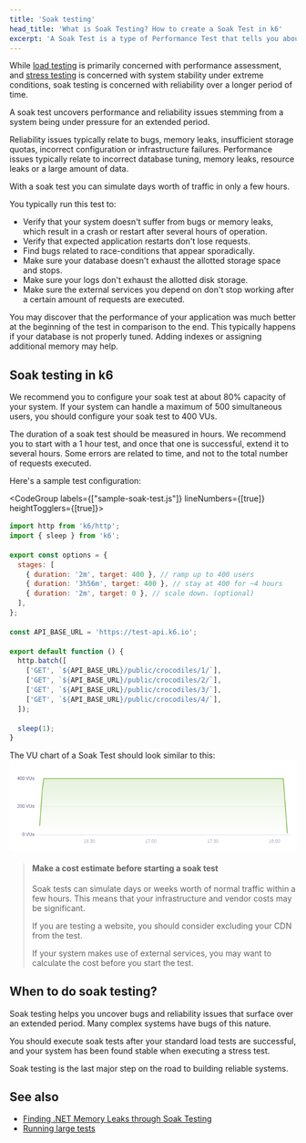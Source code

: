 ```yaml
---
title: 'Soak testing'
head_title: 'What is Soak Testing? How to create a Soak Test in k6'
excerpt: 'A Soak Test is a type of Performance Test that tells you about the reliability and performance of your system over an extended period of time. Let’s see an example.'
---
```


While [load testing](/test-types/load-testing) is primarily concerned with performance assessment, and
[stress testing](/test-types/stress-testing) is concerned with system stability under extreme conditions, soak testing is concerned with reliability over a longer period of time.

A soak test uncovers performance and reliability issues stemming from a system being under
pressure for an extended period.

Reliability issues typically relate to bugs, memory leaks, insufficient storage quotas,
incorrect configuration or infrastructure failures. Performance issues typically relate to
incorrect database tuning, memory leaks, resource leaks or a large amount of data.

With a soak test you can simulate days worth of traffic in only a few hours.

You typically run this test to:

- Verify that your system doesn't suffer from bugs or memory leaks, which result in a crash or
  restart after several hours of operation.
- Verify that expected application restarts don't lose requests.
- Find bugs related to race-conditions that appear sporadically.
- Make sure your database doesn't exhaust the allotted storage space and stops.
- Make sure your logs don't exhaust the allotted disk storage.
- Make sure the external services you depend on don't stop working after a certain amount of
  requests are executed.

You may discover that the performance of your application was much better at the beginning of the
test in comparison to the end. This typically happens if your database is not properly tuned.
Adding indexes or assigning additional memory may help.

## Soak testing in k6

We recommend you to configure your soak test at about 80% capacity of your system.
If your system can handle a maximum of 500 simultaneous users, you should configure your soak test to 400 VUs.

The duration of a soak test should be measured in hours. We recommend you to start with a 1 hour test,
and once that one is successful, extend it to several hours.
Some errors are related to time, and not to the total number of requests executed.

Here's a sample test configuration:

<CodeGroup labels={["sample-soak-test.js"]} lineNumbers={[true]} heightTogglers={[true]}>

```javascript
import http from 'k6/http';
import { sleep } from 'k6';

export const options = {
  stages: [
    { duration: '2m', target: 400 }, // ramp up to 400 users
    { duration: '3h56m', target: 400 }, // stay at 400 for ~4 hours
    { duration: '2m', target: 0 }, // scale down. (optional)
  ],
};

const API_BASE_URL = 'https://test-api.k6.io';

export default function () {
  http.batch([
    ['GET', `${API_BASE_URL}/public/crocodiles/1/`],
    ['GET', `${API_BASE_URL}/public/crocodiles/2/`],
    ['GET', `${API_BASE_URL}/public/crocodiles/3/`],
    ['GET', `${API_BASE_URL}/public/crocodiles/4/`],
  ]);

  sleep(1);
}
```

</CodeGroup>

The VU chart of a Soak Test should look similar to this:
![Soak Test Configuration](./images/soak-test.png)

<Blockquote mod="warning">

#### Make a cost estimate before starting a soak test

Soak tests can simulate days or weeks worth of normal traffic within a few hours. This means that your infrastructure and vendor costs may be significant.

If you are testing a website, you should consider excluding your CDN from the test.

If your system makes use of external services, you may want to calculate the cost before you start the test.

</Blockquote>

## When to do soak testing?

Soak testing helps you uncover bugs and reliability issues that surface over an extended period. Many complex systems have bugs of this nature.

You should execute soak tests after your standard load tests are successful, and your system has been found stable when executing a stress test.

Soak testing is the last major step on the road to building reliable systems.

## See also

- [Finding .NET Memory Leaks through Soak Testing](https://k6.io/blog/resolve-memory-leaks-with-soak-testing-and-k6/)
- [Running large tests](/testing-guides/running-large-tests)

<LdScript script='{
"@context": "https://schema.org",
"@type": "FAQPage",
"mainEntity": [{
"@type": "Question",
"name": "When to do soak testing?",
"acceptedAnswer": {
"@type": "Answer",
"text": "<p>Soak testing helps you uncover bugs and reliability issues that surface over an extended period. Many complex systems have bugs of this nature.</p><p>You should execute soak tests after your standard load tests are successful, and your system has been found stable when executing a stress test.</p><p>Soak testing is the last major step on the road to building reliable systems.</p>"}}]}' />
